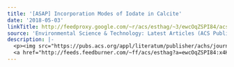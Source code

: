 ```yaml
---
title: '[ASAP] Incorporation Modes of Iodate in Calcite'
date: '2018-05-03'
linkTitle: http://feedproxy.google.com/~r/acs/esthag/~3/ewcOqZSPI84/acs.est.8b00339
source: 'Environmental Science & Technology: Latest Articles (ACS Publications)'
description: |-
  <p><img src="https://pubs.acs.org/appl/literatum/publisher/achs/journals/content/esthag/0/esthag.ahead-of-print/acs.est.8b00339/20180502/images/medium/es-2018-00339w_0007.gif" alt="TOC Graphic"/></p><div><cite>Environmental Science & Technology</cite></div><div>DOI: 10.1021/acs.est.8b00339</div><div class="feedflare">
  <a href="http://feeds.feedburner.com/~ff/acs/esthag?a=ewcOqZSPI84:x4KvXIKB4Uo:yIl2AUoC8zA"><img src="http://feeds.feedburner.com/~ff/acs/esthag?d=yIl2AUoC8zA" border="0"></img></a>
---
```

